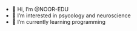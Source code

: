 - 👋 Hi, I’m @NOOR-EDU
- 👀 I’m interested in psycology and neuroscience
- 🌱 I’m currently learning programming
  

<!---
NOOR-EDU/NOOR-EDU is a ✨ special ✨ repository because its `README.md` (this file) appears on your GitHub profile.
You can click the Preview link to take a look at your changes.
--->
